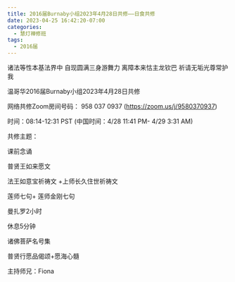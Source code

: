 ```yaml
---
title: 2016届Burnaby小组2023年4月28日共修——日食共修
date: 2023-04-25 16:42:20-07:00
categories:
  - 慧灯禅修班
tags:
  - 2016届
---
```

诸法等性本基法界中 自现圆满三身游舞力 离障本来怙主龙钦巴 祈请无垢光尊常护我

温哥华2016届Burnaby小组2023年4月28日共修

网络共修Zoom房间号码： 958 037 0937 (<https://zoom.us/j/9580370937>)

时间：08:14-12:31 PST (中国时间：4/28 11:41 PM- 4/29 3:31 AM)

共修主题：

课前念诵

普贤王如来愿文

法王如意宝祈祷文 +上师长久住世祈祷文 

莲师七句+  莲师金刚七句

曼扎罗2小时

休息5分钟

诸佛菩萨名号集

普贤行愿品偈颂+愿海心髓

主持师兄：Fiona
